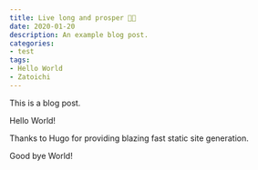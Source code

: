 ```yaml
---
title: Live long and prosper 🖖🏻
date: 2020-01-20
description: An example blog post.
categories:
- test
tags:
- Hello World
- Zatoichi
---
```


This is a blog post.

Hello World!

Thanks to Hugo for providing blazing fast static site generation.

Good bye World!
